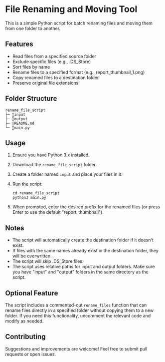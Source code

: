# File Renaming and Moving Tool

This is a simple Python script for batch renaming files and moving them from one folder to another.

## Features

- Read files from a specified source folder
- Exclude specific files (e.g., .DS_Store)
- Sort files by name
- Rename files to a specified format (e.g., report_thumbnail_1.png)
- Copy renamed files to a destination folder
- Preserve original file extensions

## Folder Structure

```
rename_file_script
├─ 📁input
├─ 📁output
├─ 📄README.md
└─ 📄main.py
```

## Usage

1. Ensure you have Python 3.x installed.
2. Download the `rename_file_script` folder.
3. Create a folder named `input` and place your files in it.
4. Run the script:

   ```
   cd rename_file_script
   python3 main.py
   ```

5. When prompted, enter the desired prefix for the renamed files (or press Enter to use the default "report_thumbnail").

## Notes

- The script will automatically create the destination folder if it doesn't exist.
- If files with the same names already exist in the destination folder, they will be overwritten.
- The script will skip .DS_Store files.
- The script uses relative paths for input and output folders. Make sure you have "input" and "output" folders in the same directory as the script.

## Optional Feature

The script includes a commented-out `rename_files` function that can rename files directly in a specified folder without copying them to a new folder. If you need this functionality, uncomment the relevant code and modify as needed.

## Contributing

Suggestions and improvements are welcome! Feel free to submit pull requests or open issues.
